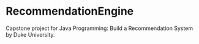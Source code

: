 # RecommendationEngine
Capstone project for Java Programming: Build a Recommendation System by Duke University.
